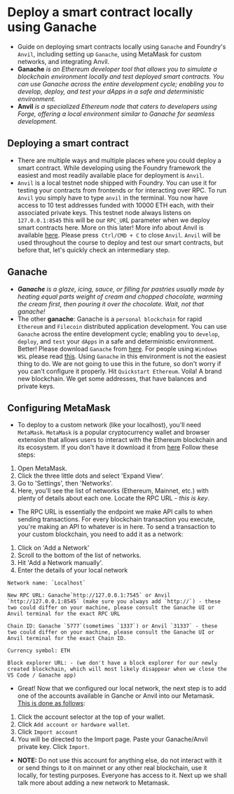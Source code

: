# Deploy a smart contract locally using Ganache
- Guide on deploying smart contracts locally using `Ganache` and Foundry's `Anvil`, including setting up `Ganache`, using MetaMask for custom networks, and integrating Anvil.
- **Ganache** *is an Ethereum developer tool that allows you to simulate a blockchain environment locally and test deployed smart contracts. You can use Ganache across the entire development cycle; enabling you to develop, deploy, and test your dApps in a safe and deterministic environment.*
- **Anvil** *is a specialized Ethereum node that caters to developers using Forge, offering a local environment similar to Ganache for seamless development.*

## Deploying a smart contract
- There are multiple ways and multiple places where you could deploy a smart contract. While developing using the Foundry framework the easiest and most readily available place for deployment is `Anvil`.
- `Anvil` is a local testnet node shipped with Foundry. You can use it for testing your contracts from frontends or for interacting over RPC. To run `Anvil` you simply have to type `anvil` in the terminal.  You now have access to 10 test addresses funded with 10000 ETH each, with their associated private keys. This testnet node always listens on `127.0.0.1:8545` this will be our `RPC_UR`L parameter when we deploy smart contracts here. More on this later! More info about Anvil is available [here](https://book.getfoundry.sh/reference/anvil/). Please press` Ctrl/CMD + C` to close `Anvil`. `Anvil` will be used throughout the course to deploy and test our smart contracts, but before that, let's quickly check an intermediary step.

## Ganache
- ***Ganache*** *is a glaze, icing, sauce, or filling for pastries usually made by heating equal parts weight of cream and chopped chocolate, warming the cream first, then pouring it over the chocolate. Wait, not that ganache!* 
- The other **ganache**: Ganache is a `personal blockchain` for rapid `Ethereum` and `Filecoin` distributed application development. You can use `Ganache` across the entire development cycle; enabling you to `develop`, `deploy`, and `test` your `dApps` in a safe and deterministic environment. Better! Please download `Ganache` from [here](https://archive.trufflesuite.com/ganache/). For people using `Windows WSL` please read [this](https://github.com/Cyfrin/foundry-simple-storage-cu?tab=readme-ov-file#windows-wsl--ganache). Using `Ganache` in this environment is not the easiest thing to do. We are not going to use this in the future, so don't worry if you can't configure it properly. Hit `Quickstart Ethereum`. Voila! A brand new blockchain. We get some addresses, that have balances and private keys.

## Configuring MetaMask
- To deploy to a custom network (like your localhost), you'll need `MetaMask`. `MetaMask` is a popular cryptocurrency wallet and browser extension that allows users to interact with the Ethereum blockchain and its ecosystem. If you don't have it download it from [here](https://metamask.io/download/) Follow these steps:

1. Open MetaMask.
2. Click the three little dots and select 'Expand View'.
3. Go to 'Settings', then 'Networks'.
4. Here, you'll see the list of networks (Ethereum, Mainnet, etc.) with plenty of details about each one. Locate the RPC URL - *this is key*.

- The RPC URL is essentially the endpoint we make API calls to when sending transactions. For every blockchain transaction you execute, you're making an API to whatever is in here. To send a transaction to your custom blockchain, you need to add it as a network:

1. Click on 'Add a Network'
2. Scroll to the bottom of the list of networks.
3. Hit 'Add a Network manually'.
4. Enter the details of your local network

```
Network name: `Localhost`
```

```
New RPC URL: Ganache`http://127.0.0.1:7545` or Anvil `http://127.0.0.1:8545` (make sure you always add `http://`) - these two could differ on your machine, please consult the Ganache UI or Anvil terminal for the exact RPC URL
```

```
Chain ID: Ganache `5777`(sometimes `1337`) or Anvil `31337` - these two could differ on your machine, please consult the Ganache UI or Anvil terminal for the exact Chain ID.
```

```
Currency symbol: ETH
```

```
Block explorer URL: - (we don't have a block explorer for our newly created blockchain, which will most likely disappear when we close the VS Code / Ganache app)
```

- Great! Now that we configured our local network, the next step is to add one of the accounts available in Ganche or Anvil into our Metamask. [This is done as follows](https://support.metamask.io/managing-my-wallet/accounts-and-addresses/how-to-import-an-account/#h_01G01W07NV7Q94M7P1EBD5BYM4):

1. Click the account selector at the top of your wallet.
2. Click `Add account or hardware wallet`.
3. Click `Import account`
4. You will be directed to the Import page. Paste your Ganache/Anvil private key. Click `Import`.

- **NOTE:** Do not use this account for anything else, do not interact with it or send things to it on mainnet or any other real blockchain, use it locally, for testing purposes. Everyone has access to it. Next up we shall talk more about adding a new network to Metamask.
